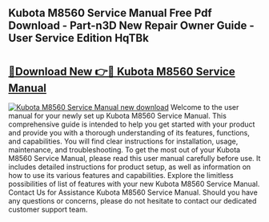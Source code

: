 ## Kubota M8560 Service Manual Free Pdf Download - Part-n3D New Repair Owner Guide - User Service Edition HqTBk

# <h2><a href="http://bc87089.oget.top/?id=Kubota+M8560+Service+Manual">🔗Download New 👉🔴 Kubota M8560 Service Manual</a></h2>

[![Kubota M8560 Service Manual new download](https://i.imgur.com/5g1atiW.png)](http://bc87089.oget.top/?id=Kubota+M8560+Service+Manual)
Welcome to the user manual for your newly set up Kubota M8560 Service Manual. This comprehensive guide is intended to help you get started with your product and provide you with a thorough understanding of its features, functions, and capabilities. You will find clear instructions for installation, usage, maintenance, and troubleshooting. To get the most out of your Kubota M8560 Service Manual, please read this user manual carefully before use. It includes detailed instructions for product setup, as well as information on how to use its various features and capabilities. Explore the limitless possibilities of list of features with your new Kubota M8560 Service Manual. Contact Us for Assistance Kubota M8560 Service Manual. Should you have any questions or concerns, please do not hesitate to contact our dedicated customer support team.
